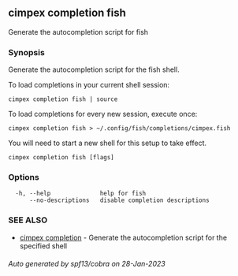 ## cimpex completion fish

Generate the autocompletion script for fish

### Synopsis

Generate the autocompletion script for the fish shell.

To load completions in your current shell session:

	cimpex completion fish | source

To load completions for every new session, execute once:

	cimpex completion fish > ~/.config/fish/completions/cimpex.fish

You will need to start a new shell for this setup to take effect.


```
cimpex completion fish [flags]
```

### Options

```
  -h, --help              help for fish
      --no-descriptions   disable completion descriptions
```

### SEE ALSO

* [cimpex completion](cimpex_completion.md)	 - Generate the autocompletion script for the specified shell

###### Auto generated by spf13/cobra on 28-Jan-2023
